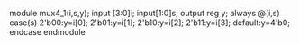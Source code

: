 module mux4_1(i,s,y); input [3:0]i; input[1:0]s; output reg y; always @(i,s) case(s)
2'b00:y=i[0];
2'b01:y=i[1];
2'b10:y=i[2];
2'b11:y=i[3];
default:y=4'b0;
endcase
endmodule



  
